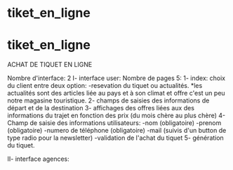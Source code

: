 # tiket_en_ligne
# tiket_en_ligne

ACHAT DE TIQUET EN LIGNE

Nombre d'interface: 2
I- interface user:
    Nombre de pages 5:
    1- index: choix du client entre deux option:
        -resevation du tiquet ou actualités.
            *les actualités sont des articles liée au pays et à son climat et offre c'est un peu notre magasine touristique.
    2- champs de saisies des informations de départ et de la destination
    3- affichages des offres liées aux des informations du trajet en fonction des prix (du mois chère au plus chère)
    4-Champ de saisie des informations utilisateurs:
        -nom (obligatoire)
        -prenom (obligatoire)
        -numero de téléphone (obligatoire)
        -mail (suivis d'un button de type radio pour la newsletter)
        -validation de l'achat du tiquet
    5- génération du tiquet.

II- interface agences:
